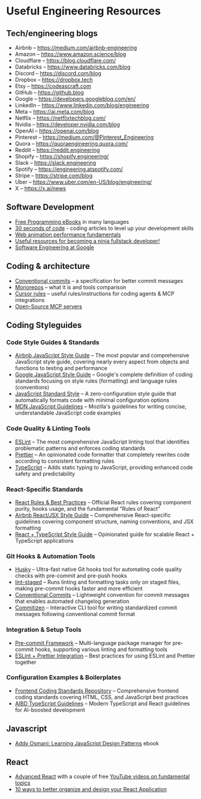 # Useful Engineering Resources

## Tech/engineering blogs

- Airbnb – https://medium.com/airbnb-engineering
- Amazon – https://www.amazon.science/blog
- Cloudflare – https://blog.cloudflare.com/
- Databricks – https://www.databricks.com/blog
- Discord – https://discord.com/blog
- Dropbox – https://dropbox.tech
- Etsy – https://codeascraft.com
- GitHub – https://github.blog
- Google – https://developers.googleblog.com/en/ 
- LinkedIn – https://www.linkedin.com/blog/engineering
- Meta – https://ai.meta.com/blog
- Netflix – https://netflixtechblog.com/
- Nvidia – https://developer.nvidia.com/blog
- OpenAI – https://openai.com/blog
- Pinterest – https://medium.com/@Pinterest_Engineering
- Quora – https://quoraengineering.quora.com/
- Reddit – https://reddit.engineering
- Shopify – https://shopify.engineering/
- Slack – https://slack.engineering
- Spotify – https://engineering.atspotify.com/
- Stripe – https://stripe.com/blog
- Uber – https://www.uber.com/en-US/blog/engineering/
- X – https://x.ai/news

## Software Development

- [Free Programming eBooks](https://github.com/EbookFoundation/free-programming-books) in many languages
- [30 seconds of code](https://github.com/Chalarangelo/30-seconds-of-code?tab=readme-ov-file) - coding articles to level up your development skills
- [Web animation performance fundamentals](https://www.freecodecamp.org/news/web-animation-performance-fundamentals/)
- [Useful resources for becoming a ninja fullstack developer!](https://github.com/FullstackAcademy/useful-resources)
- [Software Engineering at Google](https://abseil.io/resources/swe-book)

## Coding & architecture
- [Conventional commits](https://www.conventionalcommits.org/) – a specification for better commit messages
- [Monorepos](https://monorepo.tools/) – what it is and tools comparison
- [Cursor rules](https://cursor.directory/) – useful rules/instructions for coding agents &amp; MCP integrations
- [Open-Source MCP servers](https://glama.ai/mcp/servers)

## Coding Styleguides

### Code Style Guides & Standards

- [Airbnb JavaScript Style Guide](https://github.com/airbnb/javascript) – The most popular and comprehensive JavaScript style guide, covering nearly every aspect from objects and functions to testing and performance
- [Google JavaScript Style Guide](https://google.github.io/styleguide/jsguide.html) – Google's complete definition of coding standards focusing on style rules (formatting) and language rules (conventions)
- [JavaScript Standard Style](https://standardjs.com) – A zero-configuration style guide that automatically formats code with minimal configuration options
- [MDN JavaScript Guidelines](https://developer.mozilla.org/en-US/docs/MDN/Writing_guidelines/Code_style_guide/JavaScript) – Mozilla's guidelines for writing concise, understandable JavaScript code examples

### Code Quality & Linting Tools

- [ESLint](https://eslint.org/) – The most comprehensive JavaScript linting tool that identifies problematic patterns and enforces coding standards
- [Prettier](https://prettier.io/) – An opinionated code formatter that completely rewrites code according to consistent formatting rules
- [TypeScript](https://react.dev/learn/typescript) – Adds static typing to JavaScript, providing enhanced code safety and predictability

### React-Specific Standards

- [React Rules & Best Practices](https://react.dev/reference/rules) – Official React rules covering component purity, hooks usage, and the fundamental "Rules of React"
- [Airbnb React/JSX Style Guide](https://airbnb.io/javascript/react/) – Comprehensive React-specific guidelines covering component structure, naming conventions, and JSX formatting
- [React + TypeScript Style Guide](https://react-typescript-style-guide.com) – Opinionated guide for scalable React + TypeScript applications

### Git Hooks & Automation Tools

- [Husky](https://typicode.github.io/husky/) – Ultra-fast native Git hooks tool for automating code quality checks with pre-commit and pre-push hooks
- [lint-staged](https://github.com/lint-staged/lint-staged) – Runs linting and formatting tasks only on staged files, making pre-commit hooks faster and more efficient
- [Conventional Commits](https://www.conventionalcommits.org/) – Lightweight convention for commit messages that enables automated changelog generation
- [Commitizen](https://commitizen-tools.github.io/commitizen/) – Interactive CLI tool for writing standardized commit messages following conventional commit format

### Integration & Setup Tools

- [Pre-commit Framework](https://pre-commit.com/) – Multi-language package manager for pre-commit hooks, supporting various linting and formatting tools
- [ESLint + Prettier Integration](https://prettier.io/docs/integrating-with-linters) – Best practices for using ESLint and Prettier together

### Configuration Examples & Boilerplates

- [Frontend Coding Standards Repository](https://github.com/cxpartners/coding-standards) – Comprehensive frontend coding standards covering HTML, CSS, and JavaScript best practices
- [AIBD TypeScript Guidelines](https://github.com/gergelyszerovay/aibd-coding-guidelines) – Modern TypeScript and React guidelines for AI-boosted development

## Javascript

- [Addy Osmani: Learning JavaScript Design Patterns](https://github.com/addyosmani/essential-js-design-patterns?tab=readme-ov-file) ebook

## React

- [Advanced React](https://www.advanced-react.com/) with a couple of free [YouTube videos on fundamental topics](https://www.youtube.com/playlist?list=PL6dw1BPCcLC4n-4o-t1kQZH0NJeZtpmGp)
- [10 ways to better organize and design your React Application](https://thetshaped.dev/p/10-ways-organize-and-design-react-application)

